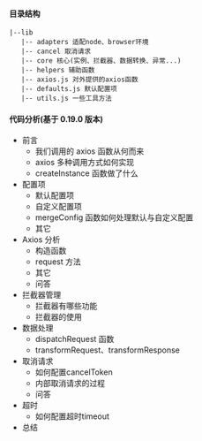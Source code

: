 #### 目录结构

```
|--lib
   |-- adapters 适配node、browser环境
   |-- cancel 取消请求
   |-- core 核心(实例、拦截器、数据转换、异常...)
   |-- helpers 辅助函数
   |-- axios.js 对外提供的axios函数
   |-- defaults.js 默认配置项
   |-- utils.js 一些工具方法
```

#### 代码分析(基于 0.19.0 版本)

- 前言
  - 我们调用的 axios 函数从何而来
  - axios 多种调用方式如何实现
  - createInstance 函数做了什么
- 配置项
  - 默认配置项
  - 自定义配置项
  - mergeConfig 函数如何处理默认与自定义配置
  - 其它
- Axios 分析
  - 构造函数
  - request 方法
  - 其它
  - 问答
- 拦截器管理
  - 拦截器有哪些功能
  - 拦截器的使用
- 数据处理
  - dispatchRequest 函数
  - transformRequest、transformResponse
- 取消请求
  - 如何配置cancelToken
  - 内部取消请求的过程
  - 问答
- 超时
  - 如何配置超时timeout
- 总结
